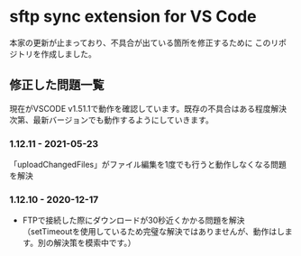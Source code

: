 # sftp sync extension for VS Code

本家の更新が止まっており、不具合が出ている箇所を修正するために
このリポジトリを作成しました。



## 修正した問題一覧
現在がVSCODE v1.51.1で動作を確認しています。既存の不具合はある程度解決次第、最新バージョンでも動作するようにしていきます。
### 1.12.11 - 2021-05-23
 「uploadChangedFiles」がファイル編集を1度でも行うと動作しなくなる問題を解決

### 1.12.10 - 2020-12-17
- FTPで接続した際にダウンロードが30秒近くかかる問題を解決（setTimeoutを使用しているため完璧な解決ではありませんが、動作はします。別の解決策を模索中です。）